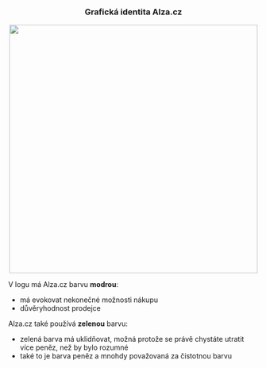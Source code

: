 <h3 align="center">Grafická identita Alza.cz</h3>

<p align=center>
<img src="https://cdn.alza.cz/Styles/images/svg/alza_cz.svg" width=500/>
</p>

V logu má Alza.cz barvu **modrou**:
 - má evokovat nekonečné možnosti nákupu
 - důvěryhodnost prodejce

Alza.cz také používá **zelenou** barvu:
 - zelená barva má uklidňovat, možná protože se právě chystáte utratit více peněz, než by bylo rozumné
 - také to je barva peněz a mnohdy považovaná za čistotnou barvu
